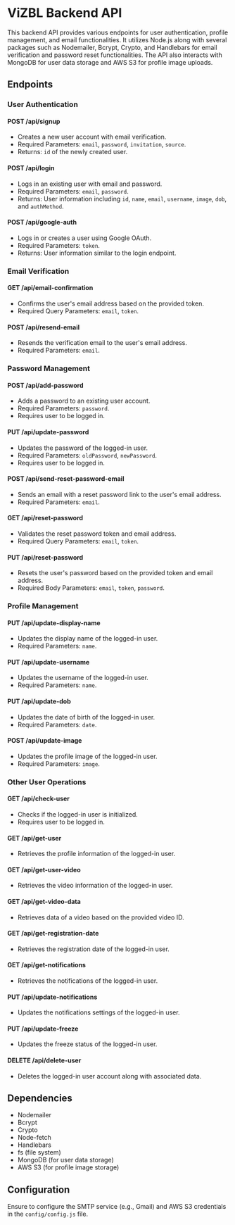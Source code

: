 # ViZBL Backend API

This backend API provides various endpoints for user authentication, profile management, and email functionalities. It utilizes Node.js along with several packages such as Nodemailer, Bcrypt, Crypto, and Handlebars for email verification and password reset functionalities. The API also interacts with MongoDB for user data storage and AWS S3 for profile image uploads.

## Endpoints

### User Authentication

#### POST /api/signup
- Creates a new user account with email verification.
- Required Parameters: `email`, `password`, `invitation`, `source`.
- Returns: `id` of the newly created user.

#### POST /api/login
- Logs in an existing user with email and password.
- Required Parameters: `email`, `password`.
- Returns: User information including `id`, `name`, `email`, `username`, `image`, `dob`, and `authMethod`.

#### POST /api/google-auth
- Logs in or creates a user using Google OAuth.
- Required Parameters: `token`.
- Returns: User information similar to the login endpoint.

### Email Verification

#### GET /api/email-confirmation
- Confirms the user's email address based on the provided token.
- Required Query Parameters: `email`, `token`.

#### POST /api/resend-email
- Resends the verification email to the user's email address.
- Required Parameters: `email`.

### Password Management

#### POST /api/add-password
- Adds a password to an existing user account.
- Required Parameters: `password`.
- Requires user to be logged in.

#### PUT /api/update-password
- Updates the password of the logged-in user.
- Required Parameters: `oldPassword`, `newPassword`.
- Requires user to be logged in.

#### POST /api/send-reset-password-email
- Sends an email with a reset password link to the user's email address.
- Required Parameters: `email`.

#### GET /api/reset-password
- Validates the reset password token and email address.
- Required Query Parameters: `email`, `token`.

#### PUT /api/reset-password
- Resets the user's password based on the provided token and email address.
- Required Body Parameters: `email`, `token`, `password`.

### Profile Management

#### PUT /api/update-display-name
- Updates the display name of the logged-in user.
- Required Parameters: `name`.

#### PUT /api/update-username
- Updates the username of the logged-in user.
- Required Parameters: `name`.

#### PUT /api/update-dob
- Updates the date of birth of the logged-in user.
- Required Parameters: `date`.

#### POST /api/update-image
- Updates the profile image of the logged-in user.
- Required Parameters: `image`.

### Other User Operations

#### GET /api/check-user
- Checks if the logged-in user is initialized.
- Requires user to be logged in.

#### GET /api/get-user
- Retrieves the profile information of the logged-in user.

#### GET /api/get-user-video
- Retrieves the video information of the logged-in user.

#### GET /api/get-video-data
- Retrieves data of a video based on the provided video ID.

#### GET /api/get-registration-date
- Retrieves the registration date of the logged-in user.

#### GET /api/get-notifications
- Retrieves the notifications of the logged-in user.

#### PUT /api/update-notifications
- Updates the notifications settings of the logged-in user.

#### PUT /api/update-freeze
- Updates the freeze status of the logged-in user.

#### DELETE /api/delete-user
- Deletes the logged-in user account along with associated data.

## Dependencies
- Nodemailer
- Bcrypt
- Crypto
- Node-fetch
- Handlebars
- fs (file system)
- MongoDB (for user data storage)
- AWS S3 (for profile image storage)

## Configuration
Ensure to configure the SMTP service (e.g., Gmail) and AWS S3 credentials in the `config/config.js` file.

